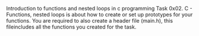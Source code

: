 Introduction to functions and nested loops in c programming
Task 0x02. C - Functions, nested loops is about how to create or set up prototypes for your functions. You are required to also create a header file (main.h), this fileincludes all the functions you created for the task.
